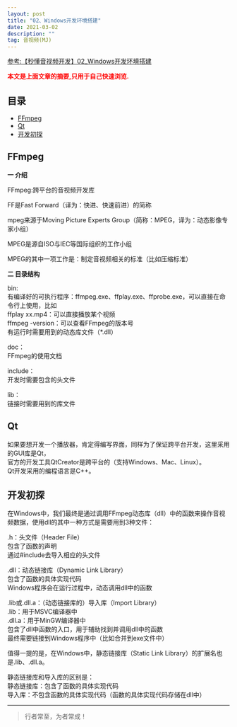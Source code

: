 ```yaml
---
layout: post
title: "02、Windows开发环境搭建"
date: 2021-03-02
description: ""
tag: 音视频(MJ)
---
```



[参考:【秒懂音视频开发】02_Windows开发环境搭建](https://www.cnblogs.com/mjios/p/14466418.html)

<span style="font-weight:bold;color:red;">本文是上面文章的摘要,只用于自己快速浏览.</span>


## 目录

* [FFmpeg](#content1)
* [Qt](#content2)
* [开发初探](#content3)





<!-- ************************************************ -->
## <a id="content1"></a>FFmpeg

**一 介绍**

FFmpeg:跨平台的音视频开发库

FF是Fast Forward（译为：快进、快速前进）的简称

mpeg来源于Moving Picture Experts Group（简称：MPEG，译为：动态影像专家小组）

MPEG是源自ISO与IEC等国际组织的工作小组

MPEG的其中一项工作是：制定音视频相关的标准（比如压缩标准）


**二 目录结构**

bin:     
有编译好的可执行程序：ffmpeg.exe、ffplay.exe、ffprobe.exe，可以直接在命令行上使用，比如    
ffplay xx.mp4：可以直接播放某个视频   
ffmpeg -version：可以查看FFmpeg的版本号    
有运行时需要用到的动态库文件（*.dll）    

doc：    
FFmpeg的使用文档

include：     
开发时需要包含的头文件

lib：       
链接时需要用到的库文件


<!-- ************************************************ -->
## <a id="content2"></a>Qt

如果要想开发一个播放器，肯定得编写界面，同样为了保证跨平台开发，这里采用的GUI库是Qt，     
官方的开发工具QtCreator是跨平台的（支持Windows、Mac、Linux）。     
Qt开发采用的编程语言是C++。      



<!-- ************************************************ -->
## <a id="content3"></a>开发初探

在Windows中，我们最终是通过调用FFmpeg动态库（dll）中的函数来操作音视频数据，使用dll的其中一种方式是需要用到3种文件：

.h：头文件（Header File）         
包含了函数的声明        
通过#include去导入相应的头文件         

.dll：动态链接库（Dynamic Link Library）      
包含了函数的具体实现代码       
Windows程序会在运行过程中，动态调用dll中的函数        

.lib或.dll.a：（动态链接库的）导入库（Import Library）     
.lib：用于MSVC编译器中       
.dll.a：用于MinGW编译器中         
包含了dll中函数的入口，用于辅助找到并调用dll中的函数        
最终需要链接到Windows程序中（比如合并到exe文件中）            

值得一提的是，在Windows中，静态链接库（Static Link Library）的扩展名也是.lib、.dll.a。     

静态链接库和导入库的区别是：     
静态链接库：包含了函数的具体实现代码         
导入库：不包含函数的具体实现代码（函数的具体实现代码存储在dll中）          


----------
>  行者常至，为者常成！


